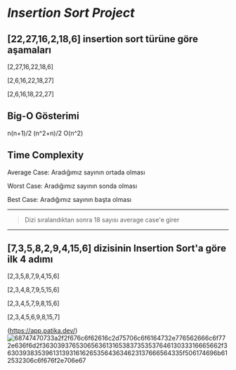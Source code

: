 # ***Insertion Sort Project***

## **[22,27,16,2,18,6]** insertion sort türüne göre aşamaları

[2,27,16,22,18,6]

[2,6,16,22,18,27]

[2,6,16,18,22,27]

## **Big-O Gösterimi**

n(n+1)/2 (n^2+n)/2 O(n^2)

## **Time Complexity**

Average Case: Aradığımız sayının ortada olması

Worst Case: Aradığımız sayının sonda olması

Best Case: Aradığımız sayının başta olması

---
> Dizi sıralandıktan sonra 18 sayısı average case'e girer
---

## **[7,3,5,8,2,9,4,15,6] dizisinin Insertion Sort'a göre ilk 4 adımı**

[2,3,5,8,7,9,4,15,6]

[2,3,4,8,7,9,5,15,6]

[2,3,4,5,7,9,8,15,6]

[2,3,4,5,6,9,8,15,7]







 (https://app.patika.dev/)
![68747470733a2f2f676c6f62616c2d75706c6f6164732e776562666c6f772e636f6d2f3630393765306563613165383735353764613033316665662f3630393835396131393161626535643634623137666564335f506174696b612532306c6f676f2e706e67](https://user-images.githubusercontent.com/110766917/183303583-ec9d86fa-64e8-47ef-a788-198585a38ec4.png)

